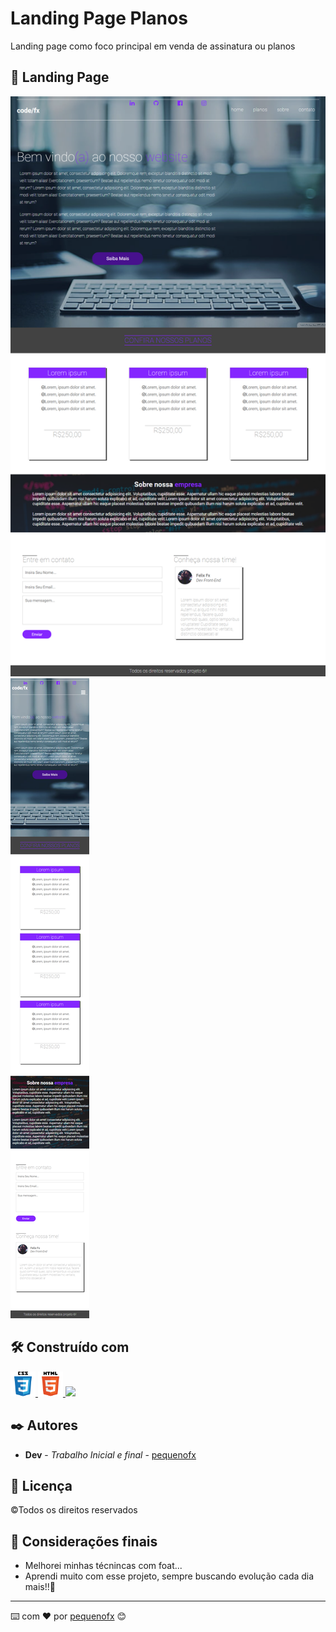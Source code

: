 # Landing Page Planos

Landing page como foco principal em venda de assinatura ou planos

## 🚀 Landing Page

<img src="assents/127.0.0.1_5500_index.html (1).png"/>
<img src="assents/127.0.0.1_5500_index.html.png"/>



## 🛠️ Construído com

<p align="left"><a href="https://www.w3schools.com/css/" target="_blank"> <img src="https://raw.githubusercontent.com/devicons/devicon/master/icons/css3/css3-original-wordmark.svg" alt="css3" width="40" height="40"/> </a> <a href="https://www.w3.org/html/" target="_blank"> <img src="https://raw.githubusercontent.com/devicons/devicon/master/icons/html5/html5-original-wordmark.svg" alt="html5" width="40" height="40"/> </a>
<img src="https://img.shields.io/badge/jQuery-0769AD?style=for-the-badge&logo=jquery&logoColor=white"
<br/>

## ✒️ Autores

* **Dev** - *Trabalho Inicial e final* - [pequenofx](https://github.com/pequenofx)

## 📄 Licença

©Todos os direitos reservados 

## 🎁 Considerações finais

* Melhorei minhas técnincas com foat...
* Aprendi muito com esse projeto, sempre buscando evolução cada dia mais!!📢


---
⌨️ com ❤️ por [pequenofx](https://gist.github.com/pequenofx) 😊
